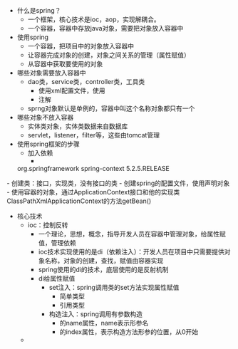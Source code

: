 - 什么是spring？
   - 一个框架，核心技术是ioc，aop，实现解耦合。
   - 一个容器，容器中存放java对象，需要把对象放入容器中
- 使用spring
   - 一个容器，把项目中的对象放入容器中
   - 让容器完成对象的创建，对象之间关系的管理（属性赋值）
   - 从容器中获取要使用的对象
- 哪些对象需要放入容器中
   - dao类，service类，controller类，工具类
      - 使用xml配置文件，使用<bean>
      - 注解
   - sprng对象默认是单例的，容器中叫这个名称对象都只有一个
- 哪些对象不放入容器
   - 实体类对象，实体类数据来自数据库
   - servlet，listener，filter等，这些由tomcat管理
- 使用spring框架的步骤
   - 加入依赖
      - <dependency>
  <groupId>org.springframework</groupId>
  <artifactId>spring-context</artifactId>
  <version>5.2.5.RELEASE</version>
</dependency>
   - 创建类：接口，实现类，没有接口的类
   - 创建spring的配置文件，使用<bean>声明对象
   - 使用容器的对象，通过ApplicationContext接口和他的实现类ClassPathXmlApplicationContext的方法getBean()

 	

- 核心技术
   - ioc：控制反转
      - 一个理论，思想，概念，指导开发人员在容器中管理对象，给属性赋值，管理依赖
      - ioc技术实现使用的是di（依赖注入）：开发人员在项目中只需要提供对象名称，对象的创建，查找，赋值由容器实现
      - spring使用的di的技术，底层使用的是反射机制
      - di给属性赋值
         - set注入：spring调用类的set方法实现属性赋值
            - 简单类型	<property name="属性名" value="属性值" />
            - 引用类型	<property name="属性名" ref="bean的id" />
         - 构造注入：spring调用有参数构造
            - <constructor-arg>的name属性，name表示形参名
            - <constructor-arg>的index属性，表示构造方法形参的位置，从0开始
   - 


